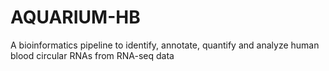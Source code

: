 # AQUARIUM-HB
A bioinformatics pipeline to identify, annotate, quantify and analyze human blood circular RNAs from RNA-seq data










